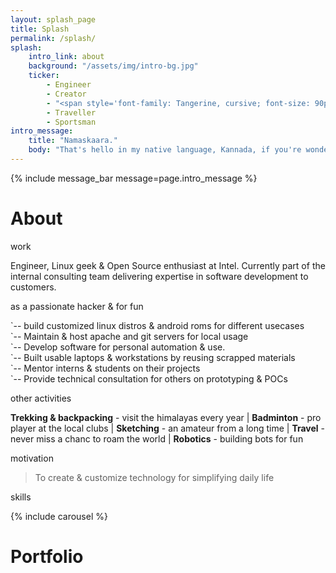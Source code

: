 ```yaml
---
layout: splash_page
title: Splash
permalink: /splash/
splash:
    intro_link: about
    background: "/assets/img/intro-bg.jpg"
    ticker:
        - Engineer
        - Creator
        - "<span style='font-family: Tangerine, cursive; font-size: 90px;'>Artist</span>"
        - Traveller
        - Sportsman
intro_message:
    title: "Namaskaara."
    body: "That's hello in my native language, Kannada, if you're wondering.<br/>I'm <strong>Nitheesh</strong> btw. A software engineer by profession & and a whole lot more by passion."
---
```


{% include message_bar message=page.intro_message %}

<div id="about_wrapper" class="container-fluid">
<div class="container">
<div id="about">
    <h1 class="section_title text-center"> <span class="underline">About</span></h1>
    <div class="row">
    <div class="col-xs-12 col-md-4">
        <p class="section_subtitle"> <span class="underline">work</span></p>
        <p> Engineer, Linux geek & Open Source enthusiast at Intel. Currently 
            part of the internal consulting team delivering expertise in software 
            development to customers. </p>
    </div>
    <div class="col-xs-12 col-md-8">
        <p class="section_subtitle_special">
            <span class="underline">as a passionate hacker & for fun</span>
        </p>
        <p>
`-- build customized linux distros & android roms for different usecases<br/>
`-- Maintain & host apache and git servers for local usage<br/>
`-- Develop software for personal automation & use.<br/>
`-- Built usable laptops & workstations by reusing scrapped materials<br/>
`-- Mentor interns & students on their projects<br/>
`-- Provide technical consultation for others on prototyping & POCs<br/>
        </p>
    </div>
    </div>
    <div class="row">
    <div class="col-xs-12 col-md-8">
        <p class="section_subtitle"> <span class="underline">other activities</span></p>
        <p>
            <strong>Trekking & backpacking</strong> - visit the himalayas every year
            | <strong>Badminton</strong> - pro player at the local clubs 
            | <strong>Sketching</strong> - an amateur from a long time
            | <strong>Travel</strong> - never miss a chanc to roam the world
            | <strong>Robotics</strong> - building bots for fun
        </p>
    </div>
    <div class="col-xs-12 col-md-4">
        <p class="section_subtitle"> <span class="underline">motivation</span></p>
        <blockquote class="blockquote">
            To create & customize technology for simplifying daily life
        </blockquote>
    </div>
    </div>
    <div class="row">
    <div class="col-xs-12 col-md-6">
        <p class="section_subtitle"> <span class="underline">skills</span></p>
        <div id="skills">
            <div id="words"></div>
        </div>
    </div>
    <div class="col-xs-12 col-md-6">
        <div id="slider">
        {% include carousel %}
        </div>
    </div>
    </div>
</div>
</div>
</div><!-- about section -->

<div id="portfolio_wrapper">
<div class="container">
<div id="portfolio">
    <h1 class="section_title text-center"> <span class="underline">Portfolio</span></h1>
</div>
</div>
</div>